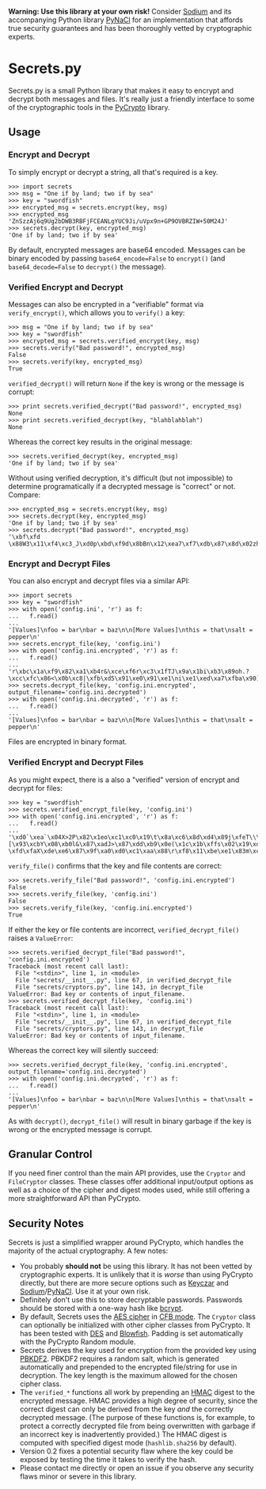 **Warning: Use this library at your own risk!** Consider [Sodium](https://github.com/jedisct1/libsodium) and its accompanying Python library [PyNaCl](https://github.com/dstufft/pynacl) for an implementation that affords true security guarantees and has been thoroughly vetted by cryptographic experts.

# Secrets.py

Secrets.py is a small Python library that makes it easy to encrypt and decrypt both messages and files. It's really just a friendly interface to some of the cryptographic tools in the [PyCrypto](https://www.dlitz.net/software/pycrypto/) library.

## Usage
### Encrypt and Decrypt

To simply encrypt or decrypt a string, all that's required is a key.

````
>>> import secrets
>>> msg = "One if by land; two if by sea"
>>> key = "swordfish"
>>> encrypted_msg = secrets.encrypt(key, msg)
>>> encrypted_msg
'ZnSzzAj6q9Ug2bDWB3RBFjFCEANLgYUC9Ji/uVpx9n+GP9OVBRZIW+50M24J'
>>> secrets.decrypt(key, encrypted_msg)
'One if by land; two if by sea'
````

By default, encrypted messages are base64 encoded. Messages can be binary encoded by passing `base64_encode=False` to `encrypt()` (and `base64_decode=False` to `decrypt()` the message).

### Verified Encrypt and Decrypt

Messages can also be encrypted in a "verifiable" format via `verify_encrypt()`, which allows you to `verify()` a key:

````
>>> msg = "One if by land; two if by sea"
>>> key = "swordfish"
>>> encrypted_msg = secrets.verified_encrypt(key, msg)
>>> secrets.verify("Bad password!", encrypted_msg)
False
>>> secrets.verify(key, encrypted_msg)
True
````

`verified_decrypt()` will return `None` if the key is wrong or the message is corrupt:

````
>>> print secrets.verified_decrypt("Bad password!", encrypted_msg)
None
>>> print secrets.verified_decrypt(key, "blahblahblah")
None
````
Whereas the correct key results in the original message:

````
>>> secrets.verified_decrypt(key, encrypted_msg)
'One if by land; two if by sea'
````

Without using verified decryption, it's difficult (but not impossible) to determine programatically if a decrypted message is "correct" or not. Compare:

````
>>> encrypted_msg = secrets.encrypt(key, msg)
>>> secrets.decrypt(key, encrypted_msg)
'One if by land; two if by sea'
>>> secrets.decrypt("Bad password!", encrypted_msg)
'\xbf\xfd \x88W3\x11\xf4\xc3_J\xd0p\xbd\xf9d\x8bBn\x12\xea7\xf7\xdb\x87\x8d\x02zh'
````
### Encrypt and Decrypt Files

You can also encrypt and decrypt files via a similar API:

````
>>> import secrets
>>> key = "swordfish"
>>> with open('config.ini', 'r') as f:
...   f.read()
... 
'[Values]\nfoo = bar\nbar = baz\n\n[More Values]\nthis = that\nsalt = pepper\n'
>>> secrets.encrypt_file(key, 'config.ini')
>>> with open('config.ini.encrypted', 'r') as f:
...   f.read()
... 
'r\xbc\x1a\xf9\x82\xa1\xb4r&\xce\xf6r\xc3\x1fTJ\x9a\x1bi\xb3\x89oh.?\xcc\xfc\x86<\x0b\xc8|\xfb\xd5\x91\xe0\x91\xe1\ni\xe1\xed\xa7\xfba\x90]\xbc\xb6R\x9b&d]3hC#\xe2\xc4\xa2\xe7+\x7ff\x82D\xca\xce\xc7\xd8\xa6\x9f\x91\x9b\x95\xe8u\x0b\xd1\xd1\x80\xfe\xed3\xc7'
>>> secrets.decrypt_file(key, 'config.ini.encrypted', output_filename='config.ini.decrypted')
>>> with open('config.ini.decrypted', 'r') as f:
...   f.read()
... 
'[Values]\nfoo = bar\nbar = baz\n\n[More Values]\nthis = that\nsalt = pepper\n'
````

Files are encrypted in binary format.

### Verified Encrypt and Decrypt Files

As you might expect, there is a also a "verified" version of encrypt and decrypt for files:

````
>>> key = "swordfish"
>>> secrets.verified_encrypt_file(key, 'config.ini')
>>> with open('config.ini.encrypted', 'r') as f:
...   f.read()
... 
'\xd0`\xea`\x04X>2P\x82\x1eo\xc1\xc0\x19\t\x8a\xc6\x8d\xd4\x89j\xfeT\\\xbcDiT{\xa83\x8b<b\xfbO\x0f1T\xc6\xbc\xe3\xca\x03|[\x93\xcbY\x08\xb0l&\x87\xadJ>\x87\xdd\xb9\x0e(\x1c\x1b\xffs\x02\x19\xd8R\xefT\xff\x10\xbd\x1b\x89M\xc8O\xc5X\xa3\xd2rf\x1d\x80\xdb\xd1?\xfd\xfaX\xde\xe6\x87\x9f\xa0\xd0\xc1\xaa\x88\r\xf8\x11\xbe\xe1\x83m\xc6\xbbz\xae\xccgX'
````

`verify_file()` confirms that the key and file contents are correct:

````
>>> secrets.verify_file("Bad password!", 'config.ini.encrypted')
False
>>> secrets.verify_file(key, 'config.ini')
False
>>> secrets.verify_file(key, 'config.ini.encrypted')
True
````

If either the key or file contents are incorrect, `verified_decrypt_file()` raises a `ValueError`:

````
>>> secrets.verified_decrypt_file("Bad password!", 'config.ini.encrypted')
Traceback (most recent call last):
  File "<stdin>", line 1, in <module>
  File "secrets/__init__.py", line 67, in verified_decrypt_file
  File "secrets/cryptors.py", line 143, in decrypt_file
ValueError: Bad key or contents of input_filename.
>>> secrets.verified_decrypt_file(key, 'config.ini')
Traceback (most recent call last):
  File "<stdin>", line 1, in <module>
  File "secrets/__init__.py", line 67, in verified_decrypt_file
  File "secrets/cryptors.py", line 143, in decrypt_file
ValueError: Bad key or contents of input_filename.
````

Whereas the correct key will silently succeed:

````
>>> secrets.verified_decrypt_file(key, 'config.ini.encrypted', output_filename='config.ini.decrypted')
>>> with open('config.ini.decrypted', 'r') as f:
...   f.read()
... 
'[Values]\nfoo = bar\nbar = baz\n\n[More Values]\nthis = that\nsalt = pepper\n'
````
As with `decrypt()`, `decrypt_file()` will result in binary garbage if the key is wrong or the encrypted message is corrupt.


## Granular Control

If you need finer control than the main API provides, use the `Cryptor` and `FileCryptor` classes. These classes offer additional input/output options as well as a choice of the cipher and digest modes used, while still offering a more straightforward API than PyCrypto.

## Security Notes

Secrets is just a simplified wrapper around PyCrypto, which handles the majority of the actual cryptography. A few notes:

* You probably **should not** be using this library. It has not been vetted by cryptographic experts. It is unlikely that it is *worse* than using PyCrypto directly, but there are more secure options such as [Keyczar](http://www.keyczar.org/) and [Sodium](https://github.com/jedisct1/libsodium)/[PyNaCl](https://github.com/dstufft/pynacl). Use it at your own risk.
* Definitely don't use this to store decryptable passwords. Passwords should be stored with a one-way hash like [bcrypt](https://pypi.python.org/pypi/py-bcrypt/).
* By default, Secrets uses the [AES cipher](https://www.dlitz.net/software/pycrypto/api/current/Crypto.Cipher.AES-module.html) in [CFB mode](https://www.dlitz.net/software/pycrypto/api/current/Crypto.Cipher.blockalgo-module.html#MODE_CFB). The `Cryptor` class can optionally be initialized with other cipher classes from PyCrypto. It has been tested with [DES](https://www.dlitz.net/software/pycrypto/api/current/Crypto.Cipher.DES-module.html) and [Blowfish](https://www.dlitz.net/software/pycrypto/api/current/Crypto.Cipher.Blowfish-module.html). Padding is set automatically with the PyCrypto Random module.
* Secrets derives the key used for encryption from the provided key using [PBKDF2](http://en.wikipedia.org/wiki/PBKDF2). PBKDF2 requires a random salt, which is generated automatically and prepended to the encrypted file/string for use in decryption. The key length is the maximum allowed for the chosen cipher class.
* The `verified_*` functions all work by prepending an [HMAC](http://docs.python.org/2/library/hmac.html) digest to the encrypted message. HMAC provides a high degree of security, since the correct digest can only be derived from the key *and* the correctly decrypted message. (The purpose of these functions is, for example, to protect a correctly decrypted file from being overwritten with garbage if an incorrect key is inadvertently provided.) The HMAC digest is computed with specified digest mode (`hashlib.sha256` by default).
* Version 0.2 fixes a potential security flaw where the key could be exposed by testing the time it takes to verify the hash.
* Please contact me directly or open an issue if you observe any security flaws minor or severe in this library.







